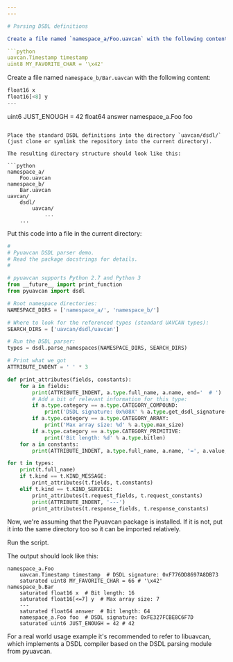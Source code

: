 ```yaml
---
---

# Parsing DSDL definitions

Create a file named `namespace_a/Foo.uavcan` with the following content:

```python
uavcan.Timestamp timestamp
uint8 MY_FAVORITE_CHAR = '\x42'
```

Create a file named `namespace_b/Bar.uavcan` with the following content:

```python
float16 x
float16[<8] y
---
```

uint6 JUST_ENOUGH = 42
float64 answer
namespace_a.Foo foo
```

Place the standard DSDL definitions into the directory `uavcan/dsdl/`
(just clone or symlink the repository into the current directory).

The resulting directory structure should look like this:

```python
namespace_a/
    Foo.uavcan
namespace_b/
    Bar.uavcan
uavcan/
    dsdl/
        uavcan/
            ...
    ...
```

Put this code into a file in the current directory:

```python
#
# Pyuavcan DSDL parser demo.
# Read the package docstrings for details.
#

# pyuavcan supports Python 2.7 and Python 3
from __future__ import print_function
from pyuavcan import dsdl

# Root namespace directories:
NAMESPACE_DIRS = ['namespace_a/', 'namespace_b/']

# Where to look for the referenced types (standard UAVCAN types):
SEARCH_DIRS = ['uavcan/dsdl/uavcan']

# Run the DSDL parser:
types = dsdl.parse_namespaces(NAMESPACE_DIRS, SEARCH_DIRS)

# Print what we got
ATTRIBUTE_INDENT = ' ' * 3

def print_attributes(fields, constants):
    for a in fields:
        print(ATTRIBUTE_INDENT, a.type.full_name, a.name, end='  # ')
        # Add a bit of relevant information for this type:
        if a.type.category == a.type.CATEGORY_COMPOUND:
            print('DSDL signature: 0x%08X' % a.type.get_dsdl_signature())
        if a.type.category == a.type.CATEGORY_ARRAY:
            print('Max array size: %d' % a.type.max_size)
        if a.type.category == a.type.CATEGORY_PRIMITIVE:
            print('Bit length: %d' % a.type.bitlen)
    for a in constants:
        print(ATTRIBUTE_INDENT, a.type.full_name, a.name, '=', a.value, '#', a.init_expression)

for t in types:
    print(t.full_name)
    if t.kind == t.KIND_MESSAGE:
        print_attributes(t.fields, t.constants)
    elif t.kind == t.KIND_SERVICE:
        print_attributes(t.request_fields, t.request_constants)
        print(ATTRIBUTE_INDENT, '---')
        print_attributes(t.response_fields, t.response_constants)
```

Now, we're assuming that the Pyuavcan package is installed.
If it is not, put it into the same directory too so it can be imported relatively.

Run the script.

The output should look like this:

```
namespace_a.Foo
    uavcan.Timestamp timestamp  # DSDL signature: 0xF776DD8697A8DB73
    saturated uint8 MY_FAVORITE_CHAR = 66 # '\x42'
namespace_b.Bar
    saturated float16 x  # Bit length: 16
    saturated float16[<=7] y  # Max array size: 7
    ---
    saturated float64 answer  # Bit length: 64
    namespace_a.Foo foo  # DSDL signature: 0xFE327FCBE8C6F7D
    saturated uint6 JUST_ENOUGH = 42 # 42
```

For a real world usage example it's recommended to refer to libuavcan,
which implements a DSDL compiler based on the DSDL parsing module from pyuavcan.
